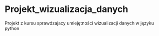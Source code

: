 # Projekt_wizualizacja_danych
Projekt z kursu sprawdzajacy umiejętności wizualizacji danych w języku python
